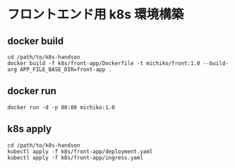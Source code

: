 # フロントエンド用 k8s 環境構築

## docker build

```
cd /path/to/k8s-handson
docker build -f k8s/front-app/Dockerfile -t michiko/front:1.0 --build-arg APP_FILE_BASE_DIR=front-app .
```

## docker run

```
docker run -d -p 80:80 michiko:1.0
```

## k8s apply

```
cd /path/to/k8s-handson
kubectl apply -f k8s/front-app/deployment.yaml
kubectl apply -f k8s/front-app/ingress.yaml
```
